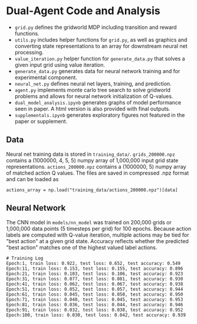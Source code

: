# Dual-Agent Code and Analysis
* `grid.py` defines the gridworld MDP including transition and reward functions.
* `utils.py` includes helper functions for `grid.py`, as well as graphics and converting state representations to an array for downstream neural net processing.
* `value_iteration.py` helper function for `generate_data.py` that solves a given input grid using value iteration.
* `generate_data.py` generates data for neural network training and for experimental component.  
* `neural_net.py` defines neural net layers, training, and prediction.
* `agent.py` implements monte carlo tree search to solve gridworld problems and allows for neural network initialization of Q-values.
* `dual_model_analysis.ipynb` generates graphs of model performance seen in paper. A html version is also provided with final outputs.
* `supplementals.ipynb` generates exploratory figures not featured in the paper or supplement.

## Data 
Neural net training data is stored in `training_data/`. `grids_200000.npz` contains a (1000000, 4, 5, 5) numpy array of 1,000,000 input grid state representations. `actions_200000.npz` contains a (1000000, 5) numpy array of matched action Q values. The files are saved in compressed .npz format and can be loaded as 
```
actions_array = np.load("training_data/actions_200000.npz")[data]
```

## Neural Network
The CNN model in `models/nn_model` was trained on 200,000 grids or 1,000,000 data points (5 timesteps per grid) for 100 epochs. Because action labels are computed with Q-value iteration, multiple actions may be tied for "best action" at a given grid state. Accuracy reflects whether the predicted "best action" matches one of the highest valued label actions.
```
# Training Log
Epoch:1, train loss: 0.922, test loss: 0.652, test accuracy: 0.549
Epoch:11, train loss: 0.153, test loss: 0.155, test accuracy: 0.896
Epoch:21, train loss: 0.103, test loss: 0.106, test accuracy: 0.923
Epoch:31, train loss: 0.077, test loss: 0.081, test accuracy: 0.930
Epoch:41, train loss: 0.062, test loss: 0.067, test accuracy: 0.938
Epoch:51, train loss: 0.052, test loss: 0.057, test accuracy: 0.944
Epoch:61, train loss: 0.045, test loss: 0.050, test accuracy: 0.950
Epoch:71, train loss: 0.040, test loss: 0.045, test accuracy: 0.953
Epoch:81, train loss: 0.036, test loss: 0.044, test accuracy: 0.946
Epoch:91, train loss: 0.032, test loss: 0.038, test accuracy: 0.952
Epoch:100, train loss: 0.030, test loss: 0.042, test accuracy: 0.939
```

